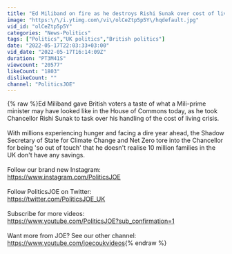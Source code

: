```yaml
---
title: "Ed Miliband on fire as he destroys Rishi Sunak over cost of living crisis"
image: "https:\/\/i.ytimg.com\/vi\/olCeZtp5p5Y\/hqdefault.jpg"
vid_id: "olCeZtp5p5Y"
categories: "News-Politics"
tags: ["Politics","UK politics","British politics"]
date: "2022-05-17T22:03:33+03:00"
vid_date: "2022-05-17T16:14:09Z"
duration: "PT3M41S"
viewcount: "20577"
likeCount: "1803"
dislikeCount: ""
channel: "PoliticsJOE"
---
```

{% raw %}Ed Miliband gave British voters a taste of what a Mili-prime minister may have looked like in the House of Commons today, as he took Chancellor Rishi Sunak to task over his handling of the cost of living crisis.<br /><br />With millions experiencing hunger and facing a dire year ahead, the Shadow Secretary of State for Climate Change and Net Zero tore into the Chancellor for being 'so out of touch' that he doesn't realise 10 million families in the UK don't have any savings.<br /><br />Follow our brand new Instagram:<br /><a rel="nofollow" target="blank" href="https://www.instagram.com/PoliticsJOE">https://www.instagram.com/PoliticsJOE</a><br /><br />Follow PoliticsJOE on Twitter:<br /><a rel="nofollow" target="blank" href="https://twitter.com/PoliticsJOE_UK">https://twitter.com/PoliticsJOE_UK</a><br /><br />Subscribe for more videos:<br /><a rel="nofollow" target="blank" href="https://www.youtube.com/PoliticsJOE?sub_confirmation=1">https://www.youtube.com/PoliticsJOE?sub_confirmation=1</a><br /><br />Want more from JOE? See our other channel:<br /><a rel="nofollow" target="blank" href="https://www.youtube.com/joecoukvideos">https://www.youtube.com/joecoukvideos</a>{% endraw %}
